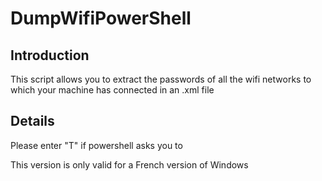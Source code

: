 # DumpWifiPowerShell
Introduction
-------------------------
This script allows you to extract the passwords of all the wifi networks to which your machine has connected in an .xml file


Details
-------------------------
Please enter "T" if powershell asks you to

This version is only valid for a French version of Windows
